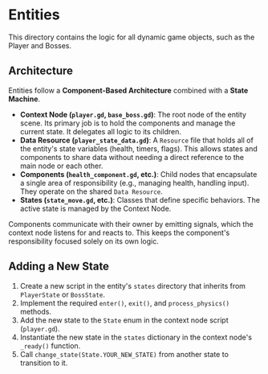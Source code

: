 # Entities

This directory contains the logic for all dynamic game objects, such as the Player and Bosses.

## Architecture

Entities follow a **Component-Based Architecture** combined with a **State Machine**.

-   **Context Node (`player.gd`, `base_boss.gd`)**: The root node of the entity scene. Its primary job is to hold the components and manage the current state. It delegates all logic to its children.
-   **Data Resource (`player_state_data.gd`)**: A `Resource` file that holds all of the entity's state variables (health, timers, flags). This allows states and components to share data without needing a direct reference to the main node or each other.
-   **Components (`health_component.gd`, etc.)**: Child nodes that encapsulate a single area of responsibility (e.g., managing health, handling input). They operate on the shared `Data Resource`.
-   **States (`state_move.gd`, etc.)**: Classes that define specific behaviors. The active state is managed by the Context Node.

Components communicate with their owner by emitting signals, which the context node listens for and reacts to. This keeps the component's responsibility focused solely on its own logic.

## Adding a New State

1.  Create a new script in the entity's `states` directory that inherits from `PlayerState` or `BossState`.
2.  Implement the required `enter()`, `exit()`, and `process_physics()` methods.
3.  Add the new state to the `State` enum in the context node script (`player.gd`).
4.  Instantiate the new state in the `states` dictionary in the context node's `_ready()` function.
5.  Call `change_state(State.YOUR_NEW_STATE)` from another state to transition to it.